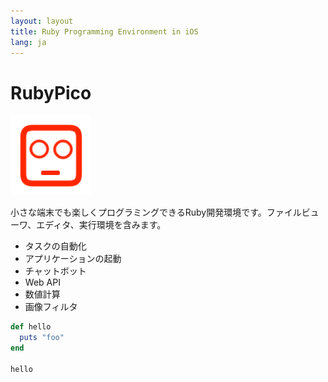 ```yaml
---
layout: layout
title: Ruby Programming Environment in iOS
lang: ja
---
```

# RubyPico

![pictruby-icon](/images/pictruby-icon.png)

小さな端末でも楽しくプログラミングできるRuby開発環境です。ファイルビューワ、エディタ、実行環境を含みます。

- タスクの自動化
- アプリケーションの起動
- チャットボット
- Web API
- 数値計算
- 画像フィルタ

```ruby
def hello
  puts "foo"
end

hello
```
